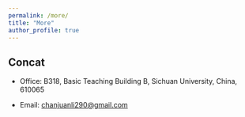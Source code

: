 ```yaml
---
permalink: /more/
title: "More"
author_profile: true
---
```

Concat
------
- Office: B318, Basic Teaching Building B, Sichuan University, China, 610065

- Email: chanjuanli290@gmail.com
